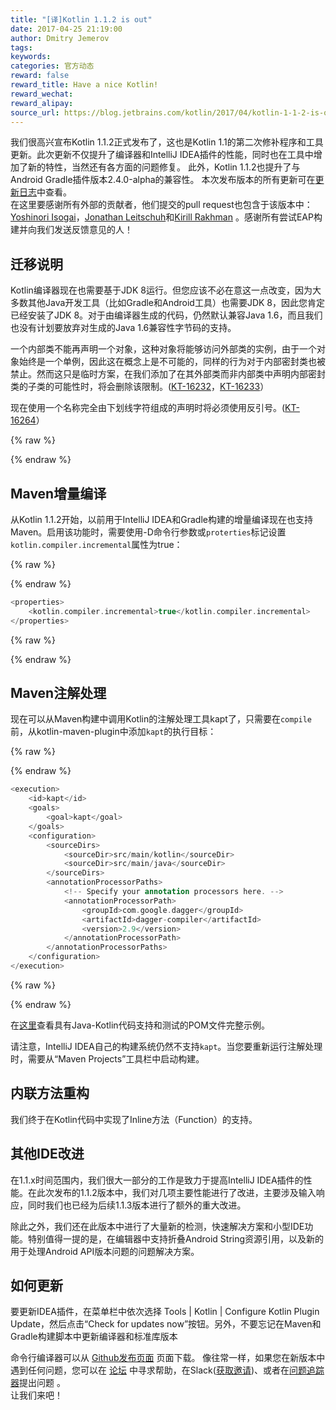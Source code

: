 ```yaml
---
title: "[译]Kotlin 1.1.2 is out"
date: 2017-04-25 21:19:00
author: Dmitry Jemerov
tags:
keywords:
categories: 官方动态
reward: false
reward_title: Have a nice Kotlin!
reward_wechat:
reward_alipay:
source_url: https://blog.jetbrains.com/kotlin/2017/04/kotlin-1-1-2-is-out/
---
```


我们很高兴宣布Kotlin 1.1.2正式发布了，这也是Kotlin 1.1的第二次修补程序和工具更新。此次更新不仅提升了编译器和IntelliJ IDEA插件的性能，同时也在工具中增加了新的特性，当然还有各方面的问题修复。 此外，Kotlin 1.1.2也提升了与Android Gradle插件版本2.4.0-alpha的兼容性。
本次发布版本的所有更新可在[更新日志](https://github.com/JetBrains/kotlin/blob/1.1.2/ChangeLog.md)中查看。  
在这里要感谢所有外部的贡献者，他们提交的pull request也包含于该版本中：[Yoshinori Isogai](https://github.com/shiraji)，[Jonathan Leitschuh](https://github.com/JLLeitschuh)和[Kirill Rakhman](https://github.com/cypressious) 。感谢所有尝试EAP构建并向我们发送反馈意见的人！
## 迁移说明

Kotlin编译器现在也需要基于JDK 8运行。但您应该不必在意这一点改变，因为大多数其他Java开发工具（比如Gradle和Android工具）也需要JDK 8，因此您肯定已经安装了JDK 8。对于由编译器生成的代码，仍然默认兼容Java 1.6，而且我们也没有计划要放弃对生成的Java 1.6兼容性字节码的支持。    

一个内部类不能再声明一个对象，这种对象将能够访问外部类的实例，由于一个对象始终是一个单例，因此这在概念上是不可能的，同样的行为对于内部密封类也被禁止。然而这只是临时方案，在我们添加了在其外部类而非内部类中声明内部密封类的子类的可能性时，将会删除该限制。([KT-16232](https://youtrack.jetbrains.com/issue/KT-16232)，[KT-16233](https://youtrack.jetbrains.com/issue/KT-16233)）    

现在使用一个名称完全由下划线字符组成的声明时将必须使用反引号。([KT-16264](https://youtrack.jetbrains.com/issue/KT-16264)）

{% raw %}
<p><span id="more-4945"></span></p>
{% endraw %}

## Maven增量编译

从Kotlin 1.1.2开始，以前用于IntelliJ IDEA和Gradle构建的增量编译现在也支持Maven。启用该功能时，需要使用-D命令行参数或<code>proterties</code>标记设置<code>kotlin.compiler.incremental</code>属性为true：

{% raw %}
<p></p>
{% endraw %}

```kotlin
<properties>
    <kotlin.compiler.incremental>true</kotlin.compiler.incremental>
</properties>
```

{% raw %}
<p></p>
{% endraw %}

## Maven注解处理

现在可以从Maven构建中调用Kotlin的注解处理工具kapt了，只需要在<code>compile</code>前，从kotlin-maven-plugin中添加<code>kapt</code>的执行目标：

{% raw %}
<p></p>
{% endraw %}

```kotlin
<execution>
    <id>kapt</id>
    <goals>
        <goal>kapt</goal>
    </goals>
    <configuration>
        <sourceDirs>
            <sourceDir>src/main/kotlin</sourceDir>
            <sourceDir>src/main/java</sourceDir>
        </sourceDirs>
        <annotationProcessorPaths>
            <!-- Specify your annotation processors here. -->
            <annotationProcessorPath>
                <groupId>com.google.dagger</groupId>
                <artifactId>dagger-compiler</artifactId>
                <version>2.9</version>
            </annotationProcessorPath>
        </annotationProcessorPaths>
    </configuration>
</execution>


```

{% raw %}
<p></p>
{% endraw %}

在[这里](https://github.com/JetBrains/kotlin-examples/blob/master/maven/dagger-maven-example/pom.xml)查看具有Java-Kotlin代码支持和测试的POM文件完整示例。  

请注意，IntelliJ IDEA自己的构建系统仍然不支持<code>kapt</code>。当您要重新运行注解处理时，需要从“Maven Projects”工具栏中启动构建。
## 内联方法重构

我们终于在Kotlin代码中实现了Inline方法（Function）的支持。
## 其他IDE改进

在1.1.x时间范围内，我们很大一部分的工作是致力于提高IntelliJ IDEA插件的性能。在此次发布的1.1.2版本中，我们对几项主要性能进行了改进，主要涉及输入响应，同时我们也已经为后续1.1.3版本进行了额外的重大改进。  

除此之外，我们还在此版本中进行了大量新的检测，快速解决方案和小型IDE功能。特别值得一提的是，在编辑器中支持折叠Android String资源引用，以及新的用于处理Android API版本问题的问题解决方案。
## 如何更新

要更新IDEA插件，在菜单栏中依次选择 Tools | Kotlin | Configure Kotlin Plugin Update，然后点击“Check for updates now”按钮。另外，不要忘记在Maven和Gradle构建脚本中更新编译器和标准库版本

命令行编译器可以从 [Github发布页面](https://github.com/JetBrains/kotlin/releases/tag/v1.1.1) 页面下载。
像往常一样，如果您在新版本中遇到任何问题，您可以在 [论坛](https://discuss.kotlinlang.org/) 中寻求帮助，在Slack([获取邀请](http://kotlinslackin.herokuapp.com/))、或者在[问题追踪器](https://youtrack.jetbrains.com/issues/KT)提出问题 。  
让我们来吧！

